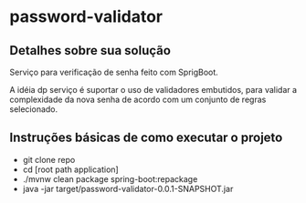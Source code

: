 # password-validator

##  Detalhes sobre sua solução

Serviço para verificação de senha feito com SprigBoot.

A idéia dp serviço é suportar o uso de validadores embutidos, para validar a complexidade da nova senha de acordo com um conjunto de regras selecionado.


## Instruções básicas de como executar o projeto

* git clone repo
* cd [root path application]
* ./mvnw clean package spring-boot:repackage
* java -jar target/password-validator-0.0.1-SNAPSHOT.jar
